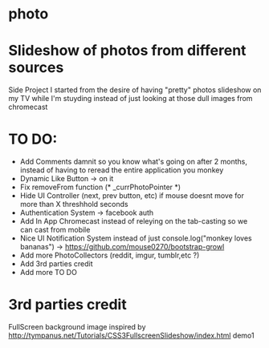 photo
=====

Slideshow of photos from different sources
=====
Side Project I started from the desire of having "pretty" photos slideshow on my TV while I'm stuyding instead of just looking at those dull images from chromecast

TO DO:
=====
* Add Comments damnit so you know what's going on after 2 months, instead of having to reread the entire application you monkey
* Dynamic Like Button -> on it
* Fix removeFrom function (* _currPhotoPointer *)
* Hide UI Controller (next, prev button, etc) if mouse doesnt move for more than X threshhold seconds
* Authentication System -> facebook auth
* Add In App Chromecast instead of releying on the tab-casting so we can cast from mobile
* Nice UI Notification System instead of just console.log("monkey loves bananas") -> https://github.com/mouse0270/bootstrap-growl
* Add more PhotoCollectors (reddit, imgur, tumblr,etc ?)
* Add 3rd parties credit
* Add more TO DO


3rd parties credit
=====
FullScreen background image inspired by http://tympanus.net/Tutorials/CSS3FullscreenSlideshow/index.html demo1

